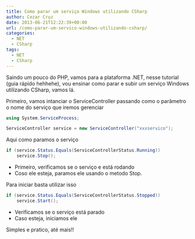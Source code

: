 ```yaml
---
title: Como parar um serviço Windows utilizando CSharp
author: Cezar Cruz
date: 2013-06-21T12:22:39+00:00
url: /como-parar-um-servico-windows-utilizando-csharp/
categories:
  - NET
  - CSharp
tags:
  - NET
  - CSharp
---
```

Saindo um pouco do PHP, vamos para a plataforma .NET, nesse tutorial (guia rápido hehhehe), vou ensinar como parar e subir um serviço Windows utilizando CSharp, vamos lá.

Primeiro, vamos intanciar o ServiceController passando como o parâmetro  o nome do serviço que iremos gerenciar

```csharp
using System.ServiceProcess;

ServiceController service = new ServiceController("xxxservico");
```

Aqui como paramos o serviço

```csharp
if (service.Status.Equals(ServiceControllerStatus.Running))
    service.Stop();
```
  * Primeiro, verificamos se o serviço e está rodando
  * Coso ele esteja, paramos ele usando o metodo Stop.

Para iniciar basta utilizar isso

```csharp
if (service.Status.Equals(ServiceControllerStatus.Stopped))
    service.Start();
```

  * Verificamos se o serviço está parado
  * Caso esteja, iniciamos ele

Simples e pratico, até mais!!